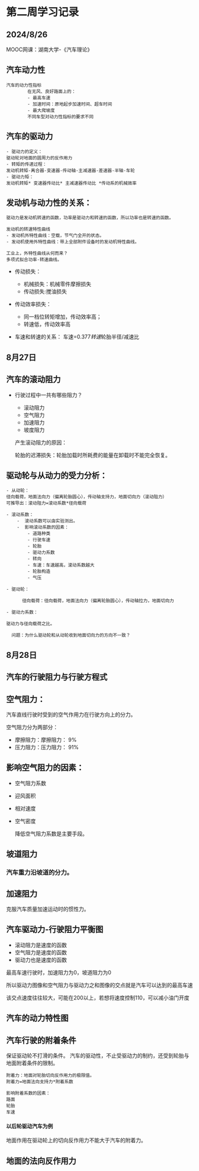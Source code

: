 # 第二周学习记录
## 2024/8/26


MOOC网课：湖南大学-《汽车理论》
## 汽车动力性
    汽车的动力性指标
            在无风、良好路面上的：
            - 最高车速
            - 加速时间：原地起步加速时间、超车时间
            - 最大爬坡度
            不同车型对动力性指标的要求不同


## 汽车的驱动力
    - 驱动力的定义：
    驱动轮对地面的圆周力的反作用力
    - 转矩的传递过程：
    发动机转矩-离合器-变速器-传动轴-主减速器-差速器-半轴-车轮
    - 驱动力矩：
    发动机转矩* 变速器传动比* 主减速器传动比 *传动系的机械效率


## 发动机与动力性的关系：

    驱动力是发动机转速的函数，功率是驱动力和转速的函数，所以功率也是转速的函数。

    发动机的转速特性曲线  
    - 发动机外特性曲线：空载，节气门全开的状态。
    - 发动机使用外特性曲线：带上全部附件设备时的发动机特性曲线。
    
    工业上，外特性曲线从何而来？
    多项式拟合功率-转速曲线。


 - 传动损失：
    - 机械损失：机械零件摩擦损失
    - 传动损失:搅油损失

- 传动效率损失：
    - 同一档位转矩增加，传动效率高；
    - 转速低，传动效率高  

- 车速和转速的关系：
    车速=0.377*转速*轮胎半径/减速比

## 8月27日
## 汽车的滚动阻力
  - 行驶过程中一共有哪些阻力？
      - 滚动阻力
      - 空气阻力
      - 加速阻力
      - 坡度阻力  

    产生滚动阻力的原因：

    轮胎的迟滞损失：轮胎加载时所耗费的能量在卸载时不能完全恢复。

## 驱动轮与从动力的受力分析：
    - 从动轮：
    径向载荷，地面法向力（偏离轮胎圆心），传动轴支持力，地面切向力（滚动阻力）
    可推导出：滚动阻力=滚动系数*径向载荷

    - 滚动系数：
        -  滚动系数可以由实验测出。
        -  影响滚动系数的因素：
            - 道路种类
            - 行驶车速
            - 轮胎
            - 驱动力系数
            - 转向
            - 车速：车速越高，滚动系数越大
            - 轮胎构造
            - 气压

    - 驱动轮： 

          径向载荷：径向载荷，地面法向力（偏离轮胎圆心），传动轴拉力，地面切向力

    - 驱动力系数：

    驱动力与径向载荷之比。

      问题：为什么驱动轮和从动轮收到地面切向力的方向不一致？

## 8月28日
## 汽车的行驶阻力与行驶方程式
## 空气阻力：

汽车直线行驶时受到的空气作用力在行驶方向上的分力。

空气阻力分为两部分：

- 摩擦阻力：摩擦阻力： 9%
- 压力阻力：压力阻力： 91%

影响空气阻力的因素：
- 
- 空气阻力系数
- 迎风面积
- 相对速度
- 空气密度

    降低空气阻力系数是主要手段。

## 坡道阻力
### 汽车重力沿坡道的分力。

## 加速阻力
克服汽车质量加速运动时的惯性力。


## 汽车驱动力-行驶阻力平衡图
- 滚动阻力是速度的函数
- 空气阻力是速度的函数
- 驱动力也是速度的函数

最高车速行驶时，加速阻力为0，坡道阻力为0

所以驱动力图像和空气阻力与驱动力之和图像的交点就是汽车可以达到的最高车速

该交点速度往往较大，可能在200以上，若想将速度控制110，可以减小油门开度

## 汽车的动力特性图



## 汽车行驶的附着条件
保证驱动轮不打滑的条件。
汽车的驱动性，不止受驱动力的制约，还受到轮胎与地面附着条件的限制。

    附着力：地面对轮胎切向反作用力的极限值。
    附着力=地面法向支持力*附着系数

    影响附着系数的因素：
    路面
    轮胎
    车速

####  以后轮驱动汽车为例
地面作用在驱动轮上的切向反作用力不能大于汽车的附着力。


## 地面的法向反作用力